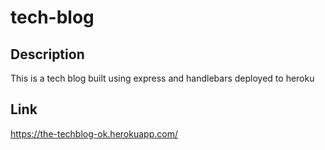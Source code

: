 # tech-blog
## Description
This is a tech blog built using express and handlebars deployed to heroku
## Link
https://the-techblog-ok.herokuapp.com/
